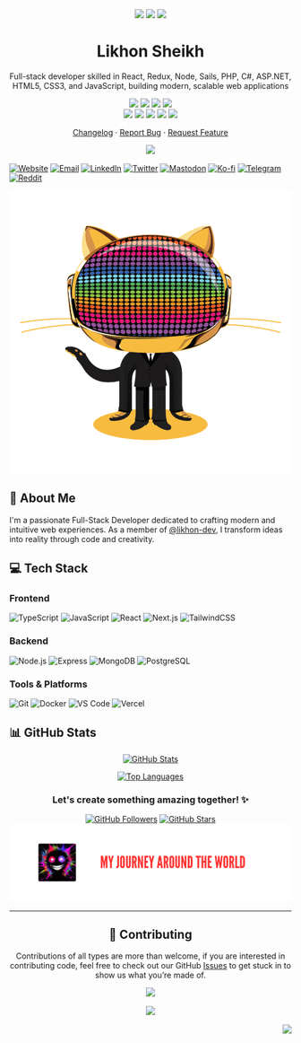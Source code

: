 <div align="center"><a name="readme-top"></a>

<img height="120" src="https://i.ibb.co.com/hxHhgGqr/IMG-0635.png">
<img height="120" src="https://gw.alipayobjects.com/zos/kitchen/qJ3l3EPsdW/split.svg">
<img height="120" src="https://i.ibb.co.com/ynW37ZdW/G2-Esports-Red-lightmode-1.png">

<h1>Likhon Sheikh</h1>

Full-stack developer skilled in React, Redux, Node, Sails, PHP, C#, ASP.NET, HTML5, CSS3, and JavaScript, building modern, scalable web applications

[![][npm-release-shield]][npm-release-link]
[![][github-releasedate-shield]][github-releasedate-link]
[![][github-action-test-shield]][github-action-test-link]
[![][github-action-release-shield]][github-action-release-link]<br/>
[![][github-contributors-shield]][github-contributors-link]
[![][github-forks-shield]][github-forks-link]
[![][github-stars-shield]][github-stars-link]
[![][github-issues-shield]][github-issues-link]
[![][github-license-shield]][github-license-link]

[Changelog](./CHANGELOG.md) · [Report Bug][github-issues-link] · [Request Feature][github-issues-link]

![](https://raw.githubusercontent.com/andreasbm/readme/master/assets/lines/rainbow.png)

</div>

[npm-release-shield]: https://img.shields.io/npm/v/@likhonsheikh?color=369eff&labelColor=black&logo=npm&logoColor=white&style=flat-square
[npm-release-link]: https://www.npmjs.com/package/@likhonsheikh
[github-releasedate-shield]: https://img.shields.io/github/release-date/likhonsheikhcodes/likhonsheikhcodes?labelColor=black&style=flat-square
[github-releasedate-link]: https://github.com/likhonsheikhcodes/likhonsheikhcodes/releases
[github-action-test-shield]: https://img.shields.io/github/actions/workflow/status/likhonsheikhcodes/likhonsheikhcodes/test.yml?label=test&labelColor=black&logo=githubactions&logoColor=white&style=flat-square
[github-action-test-link]: https://github.com/likhonsheikhcodes/likhonsheikhcodes/actions/workflows/test.yml
[github-action-release-shield]: https://img.shields.io/github/actions/workflow/status/likhonsheikhcodes/likhonsheikhcodes/release.yml?label=release&labelColor=black&logo=githubactions&logoColor=white&style=flat-square
[github-action-release-link]: https://github.com/likhonsheikhcodes/likhonsheikhcodes/actions/workflows/release.yml
[github-contributors-shield]: https://img.shields.io/github/contributors/likhonsheikhcodes/likhonsheikhcodes?color=c4f042&labelColor=black&style=flat-square
[github-contributors-link]: https://github.com/likhonsheikhcodes/likhonsheikhcodes/graphs/contributors
[github-forks-shield]: https://img.shields.io/github/forks/likhonsheikhcodes/likhonsheikhcodes?color=8ae8ff&labelColor=black&style=flat-square
[github-forks-link]: https://github.com/likhonsheikhcodes/likhonsheikhcodes/network/members
[github-stars-shield]: https://img.shields.io/github/stars/likhonsheikhcodes/likhonsheikhcodes?color=ffcb47&labelColor=black&style=flat-square
[github-stars-link]: https://github.com/likhonsheikhcodes/likhonsheikhcodes/network/stargazers
[github-issues-shield]: https://img.shields.io/github/issues/likhonsheikhcodes/likhonsheikhcodes?color=ff80eb&labelColor=black&style=flat-square
[github-issues-link]: https://github.com/likhonsheikhcodes/likhonsheikhcodes/issues
[github-license-shield]: https://img.shields.io/github/license/likhonsheikhcodes/likhonsheikhcodes?color=white&labelColor=black&style=flat-square
[github-license-link]: https://github.com/likhonsheikhcodes/likhonsheikhcodes/blob/main/LICENSE


[![Website](https://img.shields.io/badge/Website-232323?style=for-the-badge&logo=google-chrome&logoColor=white)](https://likhonsheikh.com)
[![Email](https://img.shields.io/badge/Gmail-EA4335?style=for-the-badge&logo=gmail&logoColor=white)](mailto:likhonsheikhcodes@gmail.com)
[![LinkedIn](https://img.shields.io/badge/LinkedIn-0A66C2?style=for-the-badge&logo=linkedin&logoColor=white)](https://linkedin.com/in/likhonsheikhcodes)
[![Twitter](https://img.shields.io/badge/Twitter-1DA1F2?style=for-the-badge&logo=twitter&logoColor=white)](https://twitter.com/likhoncodes)
[![Mastodon](https://img.shields.io/badge/Mastodon-6364FF?style=for-the-badge&logo=mastodon&logoColor=white)](https://mastodon.social/@likhonsheikhcodes)
[![Ko-fi](https://img.shields.io/badge/Ko--fi-FF5E5B?style=for-the-badge&logo=ko-fi&logoColor=white)](https://ko-fi.com/likhonsheikh)
[![Telegram](https://img.shields.io/badge/Telegram-26A5E4?style=for-the-badge&logo=telegram&logoColor=white)](https://t.me/likhonsheikhcodes)
[![Reddit](https://img.shields.io/badge/Reddit-FF4500?style=for-the-badge&logo=reddit&logoColor=white)](https://reddit.com/u/likhonsheikhcodes)

![Coding Animation](assets/IMG_5261.gif)

</div>

## 🚀 About Me

I'm a passionate Full-Stack Developer dedicated to crafting modern and intuitive web experiences. As a member of [@likhon-dev](https://github.com/likhon-dev), I transform ideas into reality through code and creativity.

## 💻 Tech Stack

### Frontend
![TypeScript](https://img.shields.io/badge/TypeScript-3178C6?style=flat-square&logo=typescript&logoColor=white)
![JavaScript](https://img.shields.io/badge/JavaScript-F7DF1E?style=flat-square&logo=javascript&logoColor=black)
![React](https://img.shields.io/badge/React-61DAFB?style=flat-square&logo=react&logoColor=black)
![Next.js](https://img.shields.io/badge/Next.js-000000?style=flat-square&logo=next.js&logoColor=white)
![TailwindCSS](https://img.shields.io/badge/TailwindCSS-06B6D4?style=flat-square&logo=tailwind-css&logoColor=white)

### Backend
![Node.js](https://img.shields.io/badge/Node.js-339933?style=flat-square&logo=node.js&logoColor=white)
![Express](https://img.shields.io/badge/Express-000000?style=flat-square&logo=express&logoColor=white)
![MongoDB](https://img.shields.io/badge/MongoDB-47A248?style=flat-square&logo=mongodb&logoColor=white)
![PostgreSQL](https://img.shields.io/badge/PostgreSQL-4169E1?style=flat-square&logo=postgresql&logoColor=white)

### Tools & Platforms
![Git](https://img.shields.io/badge/Git-F05032?style=flat-square&logo=git&logoColor=white)
![Docker](https://img.shields.io/badge/Docker-2496ED?style=flat-square&logo=docker&logoColor=white)
![VS Code](https://img.shields.io/badge/VS%20Code-007ACC?style=flat-square&logo=visual-studio-code&logoColor=white)
![Vercel](https://img.shields.io/badge/Vercel-000000?style=flat-square&logo=vercel&logoColor=white)

## 📊 GitHub Stats

<div align="center">

[![GitHub Stats](https://github-readme-stats.vercel.app/api?username=likhonsheikhcodes&show_icons=true&theme=tokyonight&hide_border=true&bg_color=1a1b27)](https://github.com/likhonsheikhcodes)

[![Top Languages](https://github-readme-stats.vercel.app/api/top-langs/?username=likhonsheikhcodes&layout=compact&theme=tokyonight&hide_border=true&bg_color=1a1b27)](https://github.com/likhonsheikhcodes)

</div>

<div align="center">

### Let's create something amazing together! ✨

[![GitHub Followers](https://img.shields.io/github/followers/likhonsheikhcodes?label=Follow&style=social)](https://github.com/likhonsheikhcodes)
[![GitHub Stars](https://img.shields.io/github/stars/likhonsheikhcodes?style=social)](https://github.com/likhonsheikhcodes)
![Coming Soon](assets/design.PNG)

---

## 🤝 Contributing

Contributions of all types are more than welcome, if you are interested in contributing code, feel free to check out our GitHub [Issues][github-issues-link] to get stuck in to show us what you’re made of.

[![][pr-welcome-shield]][pr-welcome-link]

[![][github-contrib-shield]][github-contrib-link]

<div align="right">

[![][back-to-top]](#readme-top)

</div>

[github-issues-link]: https://github.com/likhonsheikhcodes/likhonsheikhcodes/issues
[pr-welcome-shield]: https://img.shields.io/badge/Build%20with%20%F0%9F%8D%91-%E2%86%92-ffcb47?labelColor=black&style=for-the-badge
[pr-welcome-link]: https://github.com/likhonsheikhcodes/likhonsheikhcodes/pulls
[github-contrib-shield]: https://contrib.rocks/image?repo=likhonsheikhcodes%2Flikhonsheikhcodes
[github-contrib-link]: https://github.com/likhonsheikhcodes/likhonsheikhcodes/graphs/contributors
[back-to-top]: https://img.shields.io/badge/-BACK_TO_TOP-black?style=flat-square


</div>
